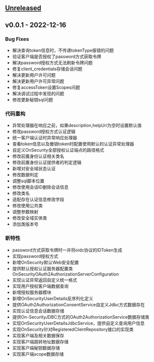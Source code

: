 <a name="unreleased"></a>
## [Unreleased]


<a name="v0.0.1"></a>
## v0.0.1 - 2022-12-16
### Bug Fixes
- 解决查询token信息时，不传递tokenType报错的问题
- 验证客户端是否授权了password方式获取令牌
- 解决password授权方式无法刷新令牌问题
- 修复client_credentials存储会话问题
- 解决更新用户许可问题
- 解决更新用户许可异常问题
- 修复accessToken设置Scopes问题
- 解决调试过程中发现的问题
- 修改更新秘钥sql问题

### 代码重构
- 异常处理器在响应之前，如果description,helpUri为空时设置默认值
- 修改password授权方式认证逻辑
- 统一客户端认证时异常响应处理器
- 查看token信息以及撤销token时配置使用默认的认证异常处理器
- 自定义OnSecurity全部授权认证端点的路径格式
- 修改前置身份认证相关类名
- 修改前置身份认证提供者的判定逻辑
- 新增对安全域状态认证
- 修改数据判定
- 调整sql脚本位置
- 修改使用会话ID删除会话信息
- 修改类名
- 适配存在认证信息修改字段
- 修改使用公共类
- 调整参数映射
- 修改安全域实体类
- 添加类版本号

### 新特性
- password方式获取令牌时一并将oidc协议的IDToken生成
- 实现password授权方式
- 新增OnSecurity默认Web安全配置
- 提供默认授权认证服务器配置类OnSecurityOAuth2AuthorizationServerConfiguration
- 实现认证异常返回自定义统一格式
- 实现用户授权客户端数据查询
- 新增授权服务器模块
- 新增OnSecurityUserDetails反序列化定义
- 提供OAuth2AuthorizationConsentService自定义Jdbc方式数据存在
- 实现认证信息会话数据存储
- 提供On-SecurityJDBC方式的OAuth2AuthorizationService数据存储类
- 实现OnSecurityUserDetailsJdbcService，提供自定义查询用户信息
- 实现OnSecurity针对RegisteredClientRepository接口的实现类
- 实现客户端及相关数据保存
- 实现客户端跳转地址数据存储
- 实现客户端秘钥数据存储
- 实现客户端scope数据存储


[Unreleased]: https://github.com/On-Security/on-security/compare/v0.0.1...HEAD
